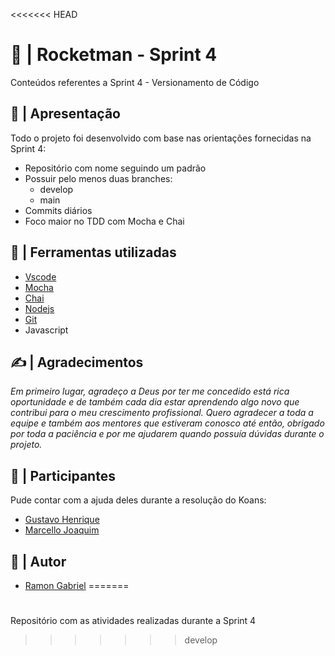 <<<<<<< HEAD
# 🚀 | Rocketman - Sprint 4 

Conteúdos referentes a Sprint 4 - Versionamento de Código

## 📖 | Apresentação

Todo o projeto foi desenvolvido com base nas orientações fornecidas na Sprint 4:

* Repositório com nome seguindo um padrão
* Possuir pelo menos duas branches:
  * develop
  * main
* Commits diários
* Foco maior no TDD com Mocha e Chai

## 🔧 | Ferramentas utilizadas

* [Vscode](https://code.visualstudio.com/download) 
* [Mocha](https://mochajs.org)
* [Chai](https://www.chaijs.com/)
* [Nodejs](https://nodejs.org/en/download/) 
* [Git](https://git-scm.com/downloads)
* Javascript


## ✍️ | Agradecimentos

*Em primeiro lugar, agradeço a Deus por ter me concedido está rica oportunidade e de também
cada dia estar aprendendo algo novo que contribui para o meu crescimento profissional. Quero
agradecer a toda a equipe e também aos mentores que estiveram conosco até então, obrigado por
toda a paciência e por me ajudarem quando possuía dúvidas durante o projeto.*

## 🤝 | Participantes

Pude contar com a ajuda deles durante a resolução do Koans:

* [Gustavo Henrique](https://github.com/gustavo325)
* [Marcello Joaquim](https://github.com/marcellojoaquim)

## 👨 | Autor

* [Ramon Gabriel](https://www.linkedin.com/in/ramon-gabriel-batista-chaves-b42a27232/)
=======
# 

Repositório com as atividades realizadas durante a Sprint 4
>>>>>>> develop
